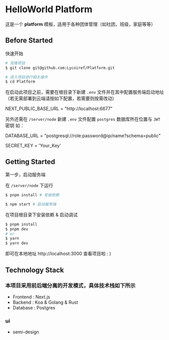 # HelloWorld Platform

这是一个 **platform** 模板，适用于各种团体管理（如社团，班级，家庭等等）

## Before Started

快速开始

```bash
# 克隆项目
$ git clone git@github.com:Lycoiref/Platform.git

# 进入项目进行相关操作
$ cd Platform
```

在启动此项目之前，需要在根目录下新建 `.env` 文件并在其中配置服务端启动地址（若无需部署到云端请按如下配置，若需要则按需改动）

NEXT_PUBLIC_BASE_URL = "http://localhost:6677"

另外还需在 `/server/node` 新建 `.env` 文件配置 `postgres` 数据库所在位置与 `JWT` 密钥
如：

DATABASE_URL = "postgresql://role:password@ip/name?schema=public"

SECRET_KEY = 'Your_Key'

## Getting Started

第一步，启动服务端

在 `/server/node` 下运行

```bash
$ pnpm install # 安装依赖

$ npm start # 启动服务端
```

在项目根目录下安装依赖 & 启动调试

```bash
$ pnpm install
$ pnpm dev
# or
$ yarn
$ yarn dev
```

即可在本地地址 http://localhost:3000 查看项目啦 : )

## Technology Stack

### 本项目采用前后端分离的开发模式，具体技术栈如下所示

- Frontend : Next.js
- Backend : Koa & Golang & Rust
- Database : Postgres

### ui

- semi-design
